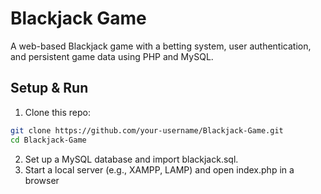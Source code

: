 # Blackjack Game
A web-based Blackjack game with a betting system, user authentication, and persistent game data using PHP and MySQL.

## Setup & Run
1. Clone this repo:
  ```bash
  git clone https://github.com/your-username/Blackjack-Game.git
  cd Blackjack-Game
  ```
2. Set up a MySQL database and import blackjack.sql.
3. Start a local server (e.g., XAMPP, LAMP) and open index.php in a browser
